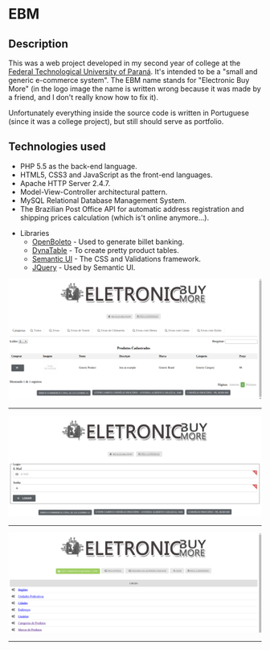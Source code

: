 # EBM
## Description
This was a web project developed in my second year of college at the [Federal Technological University of Paraná](http://utfpr.edu.br/). It's intended to be a "small and generic e-commerce system". The EBM name stands for "Electronic Buy More" (in the logo image the name is written wrong because it was made by a friend, and I don't really know how to fix it).

Unfortunately everything inside the source code is written in Portuguese (since it was a college project), but still should serve as portfolio.

## Technologies used
* PHP 5.5 as the back-end language.
* HTML5, CSS3 and JavaScript as the front-end languages.
* Apache HTTP Server 2.4.7.
* Model-View-Controller architectural pattern.
* MySQL Relational Database Management System.
* The Brazilian Post Office API for automatic address registration and shipping prices calculation (which is't online anymore...).

- Libraries
  - [OpenBoleto](http://kriansa.github.io/openboleto/) - Used to generate billet banking.
  - [DynaTable](http://www.dynatable.com/) - To create pretty product tables.
  - [Semantic UI](http://semantic-ui.com/) - The CSS and Validations framework.
  - [JQuery](http://jquery.com/) - Used by Semantic UI.

![EBM - Home](ebm-images/ebm-home.png "Home page")

***

![EBM - Login](ebm-images/ebm-login.png "Login page")

***

![EBM - Admin](ebm-images/ebm-admin.png "Admin page")

***
